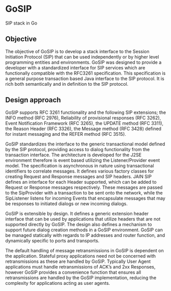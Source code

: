 GoSIP
=====

SIP stack in Go

Objective
---------
The objective of GoSIP is to develop a stack interface to the Session Initiation Protocol (SIP) that can be used independently or by higher level programming entities and environments. GoSIP was designed to provide a developer with a standardized interface for SIP services which are functionally compatible with the RFC3261 specification. This specification is a general purpose transaction based Java interface to the SIP protocol. It is rich both semantically and in definition to the SIP protocol. 

Design approach
---------------
GoSIP supports RFC 3261 functionality and the following SIP extensions; the INFO method (RFC 2976), Reliability of provisional responses (RFC 3262), Event Notification Framework (RFC 3265), the UPDATE method (RFC 3311), the Reason Header (RFC 3326), the Message method (RFC 3428) defined for instant messaging and the REFER method (RFC 3515).

GoSIP standardizes the interface to the generic transactional model defined by the SIP protocol, providing access to dialog functionality from the transaction interface. The architecture is developed for the J2SE environment therefore is event based utilizing the Listener/Provider event model. The specification is asynchronous in nature using transactional identifiers to correlate messages. It defines various factory classes for creating Request and Response messages and SIP headers.  JAIN SIP defines an interface for each Header supported, which can be added to Request or Response messages respectively. These messages are passed to the SipProvider with a transaction to be sent onto the network, while the SipListener listens for incoming Events that encapsulate messages that may be responses to initiated dialogs or new incoming dialogs.

GoSIP is extensible by design. It defines a generic extension header interface that can be used by applications that utilize headers that are not supported directly by GoSIP. The design also defines a mechanism to support future dialog creation methods in a GoSIP environment. GoSIP can be managed statically with regards to IP addresses and router function, and dynamically specific to ports and transports. 

The default handling of message retransmissions in GoSIP is dependent on the application. Stateful proxy applications need not be concerned with retransmissions as these are handled by GoSIP. Typically User Agent applications must handle retransmissions of ACK’s and 2xx Responses, however GoSIP provides a convenience function that ensures all retransmissions are handled by the GoSIP implementation, reducing the complexity for applications acting as user agents.
